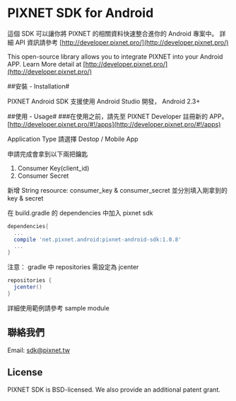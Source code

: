 PIXNET SDK for Android
==============

這個 SDK 可以讓你將 PIXNET 的相關資料快速整合進你的 Android 專案中。
詳細 API 資訊請參考 [http://developer.pixnet.pro/](http://developer.pixnet.pro/)
 
This open-source library allows you to integrate PIXNET into your Android APP.
Learn More detail at [http://developer.pixnet.pro/](http://developer.pixnet.pro/) 

##安裝 - Installation#

PIXNET Android SDK 支援使用 Android Studio 開發， Android 2.3+

##使用 - Usage#
###在使用之前，請先至 PIXNET Developer 註冊新的 APP。
[http://developer.pixnet.pro/#!/apps](http://developer.pixnet.pro/#!/apps)

Application Type 請選擇 Destop / Mobile App

申請完成會拿到以下兩把鑰匙

 1. Consumer Key(client_id)
 2. Consumer Secret
 
新增 String resource: consumer_key & consumer_secret 並分別填入剛拿到的 key & secret

在 build.gradle 的 dependencies 中加入 pixnet sdk
```gradle
dependencies{
  ...
  compile 'net.pixnet.android:pixnet-android-sdk:1.0.8'
  ...
}
```

注意： gradle 中 repositories 需設定為 jcenter
```gradle
repositories {
  jcenter()
}
```

詳細使用範例請參考 sample module

## 聯絡我們

Email: sdk@pixnet.tw

## License
PIXNET SDK is BSD-licensed. We also provide an additional patent grant.


